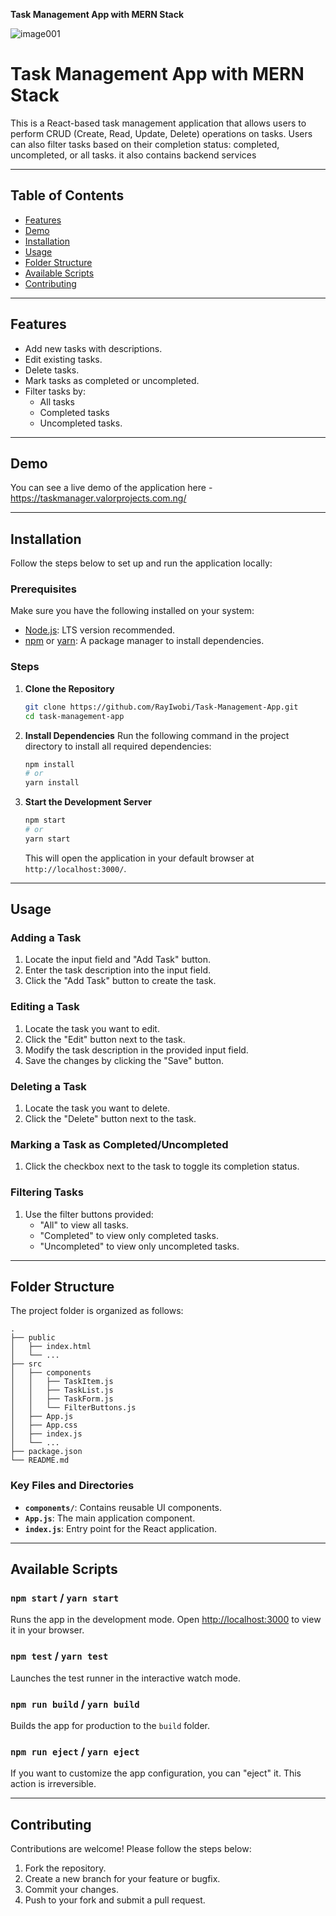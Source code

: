 **Task Management App with MERN Stack**

![image001](https://github.com/user-attachments/assets/3b7e8dbd-70ba-4762-9973-66b8154fd15f)


# Task Management App with MERN Stack

This is a React-based task management application that allows users to perform CRUD (Create, Read, Update, Delete) operations on tasks. Users can also filter tasks based on their completion status: completed, uncompleted, or all tasks. it also contains backend services

---

## Table of Contents
- [Features](#features)
- [Demo](#demo)
- [Installation](#installation)
- [Usage](#usage)
- [Folder Structure](#folder-structure)
- [Available Scripts](#available-scripts)
- [Contributing](#contributing)

---

## Features
- Add new tasks with descriptions.
- Edit existing tasks.
- Delete tasks.
- Mark tasks as completed or uncompleted.
- Filter tasks by:
  - All tasks
  - Completed tasks
  - Uncompleted tasks.

---

## Demo
You can see a live demo of the application here - https://taskmanager.valorprojects.com.ng/

---

## Installation

Follow the steps below to set up and run the application locally:

### Prerequisites
Make sure you have the following installed on your system:
- [Node.js](https://nodejs.org/): LTS version recommended.
- [npm](https://www.npmjs.com/) or [yarn](https://yarnpkg.com/): A package manager to install dependencies.

### Steps
1. **Clone the Repository**
   ```bash
   git clone https://github.com/RayIwobi/Task-Management-App.git
   cd task-management-app
   ```

2. **Install Dependencies**
   Run the following command in the project directory to install all required dependencies:
   ```bash
   npm install
   # or
   yarn install
   ```

3. **Start the Development Server**
   ```bash
   npm start
   # or
   yarn start
   ```
   This will open the application in your default browser at `http://localhost:3000/`.

---

## Usage

### Adding a Task
1. Locate the input field and "Add Task" button.
2. Enter the task description into the input field.
3. Click the "Add Task" button to create the task.

### Editing a Task
1. Locate the task you want to edit.
2. Click the "Edit" button next to the task.
3. Modify the task description in the provided input field.
4. Save the changes by clicking the "Save" button.

### Deleting a Task
1. Locate the task you want to delete.
2. Click the "Delete" button next to the task.

### Marking a Task as Completed/Uncompleted
1. Click the checkbox next to the task to toggle its completion status.

### Filtering Tasks
1. Use the filter buttons provided:
   - "All" to view all tasks.
   - "Completed" to view only completed tasks.
   - "Uncompleted" to view only uncompleted tasks.

---

## Folder Structure

The project folder is organized as follows:

```
.
├── public
│   ├── index.html
│   └── ...
├── src
│   ├── components
│   │   ├── TaskItem.js
│   │   ├── TaskList.js
│   │   ├── TaskForm.js
│   │   └── FilterButtons.js
│   ├── App.js
│   ├── App.css
│   ├── index.js
│   └── ...
├── package.json
└── README.md
```

### Key Files and Directories
- **`components/`**: Contains reusable UI components.
- **`App.js`**: The main application component.
- **`index.js`**: Entry point for the React application.

---

## Available Scripts

### `npm start` / `yarn start`
Runs the app in the development mode. Open [http://localhost:3000](http://localhost:3000) to view it in your browser.

### `npm test` / `yarn test`
Launches the test runner in the interactive watch mode.

### `npm run build` / `yarn build`
Builds the app for production to the `build` folder.

### `npm run eject` / `yarn eject`
If you want to customize the app configuration, you can "eject" it. This action is irreversible.

---

## Contributing

Contributions are welcome! Please follow the steps below:

1. Fork the repository.
2. Create a new branch for your feature or bugfix.
3. Commit your changes.
4. Push to your fork and submit a pull request.



